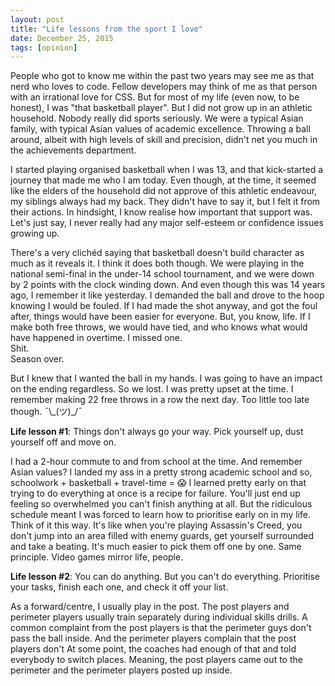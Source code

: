 ```yaml
---
layout: post
title: "Life lessons from the sport I love"
date: December 25, 2015
tags: [opinion]
---
```

People who got to know me within the past two years may see me as that nerd who loves to code. Fellow developers may think of me as that person with an irrational love for CSS. But for most of my life (even now, to be honest), I was "that basketball player". But I did not grow up in an athletic household. Nobody really did sports seriously. We were a typical Asian family, with typical Asian values of academic excellence. Throwing a ball around, albeit with high levels of skill and precision, didn't net you much in the achievements department.

I started playing organised basketball when I was 13, and that kick-started a journey that made me who I am today. Even though, at the time, it seemed like the elders of the household did not approve of this athletic endeavour, my siblings always had my back. They didn't have to say it, but I felt it from their actions. In hindsight, I know realise how important that support was. Let's just say, I never really had any major self-esteem or confidence issues growing up.

There's a very clichéd saying that basketball doesn't build character as much as it reveals it. I think it does both though. We were playing in the national semi-final in the under-14 school tournament, and we were down by 2 points with the clock winding down. And even though this was 14 years ago, I remember it like yesterday. I demanded the ball and drove to the hoop knowing I would be fouled. If I had made the shot anyway, and got the foul after, things would have been easier for everyone. But, you know, life. If I make both free throws, we would have tied, and who knows what would have happened in overtime. I missed one.  
Shit.  
Season over.

But I knew that I wanted the ball in my hands. I was going to have an impact on the ending regardless. So we lost. I was pretty upset at the time. I remember making 22 free throws in a row the next day. Too little too late though. <span class="kaomoji">¯\\\_(ツ)\_/¯</span>

**Life lesson #1**: Things don't always go your way. Pick yourself up, dust yourself off and move on.

I had a 2-hour commute to and from school at the time. And remember Asian values? I landed my ass in a pretty strong academic school and so, schoolwork + basketball + travel-time = 😱
I learned pretty early on that trying to do everything at once is a recipe for failure. You'll just end up feeling so overwhelmed you can't finish anything at all. But the ridiculous schedule meant I was forced to learn how to prioritise early on in my life. Think of it this way. It's like when you're playing Assassin's Creed, you don't jump into an area filled with enemy guards, get yourself surrounded and take a beating. It's much easier to pick them off one by one. Same principle. Video games mirror life, people.

**Life lesson #2**: You can do anything. But you can't do everything. Prioritise your tasks, finish each one, and check it off your list.

As a forward/centre, I usually play in the post. The post players and perimeter players usually train separately during individual skills drills. A common complaint from the post players is that the perimeter guys don't pass the ball inside. And the perimeter players complain that the post players don't  At some point, the coaches had enough of that and told everybody to switch places. Meaning, the post players came out to the perimeter and the perimeter players posted up inside. 
